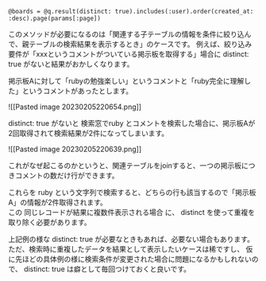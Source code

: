 
```
@boards = @q.result(distinct: true).includes(:user).order(created_at: :desc).page(params[:page])
```

このメソッドが必要になるのは「関連する子テーブルの情報を条件に絞り込んで、親テーブルの検索結果を表示するとき」のケースです。
例えば、絞り込み要件が「xxxというコメントがついている掲示板を取得する」場合に distinct: true がないと結果がおかしくなります。

掲示板Aに対して「rubyの勉強楽しい」というコメントと「ruby完全に理解した」というコメントがあったとします。

![[Pasted image 20230205220654.png]]

distinct: true がないと 検索窓でruby とコメントを検索した場合に、掲示板Aが2回取得されて検索結果が2件になってしまいます。

![[Pasted image 20230205220639.png]]

これがなぜ起こるのかというと、関連テーブルをjoinすると、一つの掲示板につきコメントの数だけ行ができます。

これらを ruby という文字列で検索すると、どちらの行も該当するので「掲示板A」の情報が2件取得されます。  
この 同じレコードが結果に複数件表示される場合 に、 distinct を使って重複を取り除く必要があります。

上記例の様な distinct: true が必要なときもあれば、必要ない場合もあります。  
ただ、検索時に重複したデータを結果として表示したいケースは稀ですし、
仮に先ほどの具体例の様に検索条件が変更された場合に問題になるかもしれないので、 
distinct: true は癖として毎回つけておくと良いです。